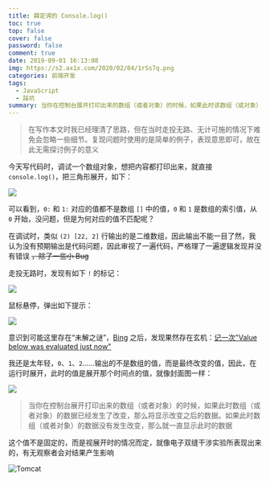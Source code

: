 ```yaml
---
title: 薛定谔的 Console.log()
toc: true
top: false
cover: false
password: false
comment: true
date: 2019-09-01 16:13:08
img: https://s2.ax1x.com/2020/02/04/1rSs7q.png
categories: 前端开发
tags:
  - JavaScript
  - 踩坑
summary: 当你在控制台展开打印出来的数组（或者对象）的时候，如果此时该数组（或对象）的数据已经发生了改变，那么将显示改变之后的数据。
---
```


> 在写作本文时我已经理清了思路，但在当时走投无路、无计可施的情况下难免会忽略一些细节。复现问题时使用的是简单的例子，表现意思即可，故在此无需探讨例子的意义

今天写代码时，调试一个数组对象，想把内容都打印出来，就直接 `console.log()`，把三角形展开，如下：

![](https://s2.ax1x.com/2019/09/01/nptMD0.jpg)

可以看到，`0:` 和 `1:` 对应的值都不是数组 `[]` 中的值，`0` 和 `1` 是数组的索引值，从 `0` 开始，没问题，但是为何对应的值不匹配呢？

在调试时，类似 `(2) [22, 2]` 行输出的是二维数组，因此输出不能一目了然，我认为没有预期输出是代码问题，因此审视了一遍代码，严格理了一遍逻辑发现并没有错误 ~~，除了一些小 Bug~~

走投无路时，发现有如下 `!` 的标记：

![](https://s2.ax1x.com/2019/09/01/npJLWj.jpg)

鼠标悬停，弹出如下提示：

![](https://s2.ax1x.com/2019/09/01/npJqYQ.png)

意识到可能这里存在“未解之谜”，[Bing](https://www.bing.com) 之后，发现果然存在玄机：[记一次"Value below was evaluated just now"](https://segmentfault.com/a/1190000018831992)

我还是太年轻，`0`、`1`、`2`……输出的不是数组的值，而是最终改变的值，因此，在运行时展开，此时的值是展开那个时间点的值，就像封面图一样：

![](https://s2.ax1x.com/2019/09/01/npJXSs.png)

> 当你在控制台展开打印出来的数组（或者对象）的时候，如果此时数组（或者对象）的数据已经发生了改变，那么将显示改变之后的数据。如果此时数组（或者对象）的数据没有发生改变，那么就一直显示此时的数据

这个值不是固定的，而是视展开时的情况而定，就像电子双缝干涉实验所表现出来的，有无观察者会对结果产生影响

![Tomcat](http://tomcat.apache.org/res/images/tomcat.png)